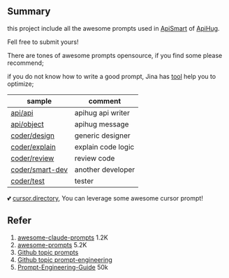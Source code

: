 ## Summary

this project include all the awesome prompts used in [ApiSmart](https://apihug.com/docs/copilot)
of [ApiHug](https://apihug.com/).

Fell free to submit yours!

There are tones of awesome prompts opensource, if you find some please recommend;

if you do not know how to write a good prompt, Jina has [tool](https://promptperfect.jina.ai/) help you to optimize;

| sample                                      | comment            | 
|---------------------------------------------|--------------------|
| [api/api](./src/api/api.md)                 | apihug api writer  | 
| [api/object](./src/api/object.md)           | apihug  message    | 
| [coder/design](./src/coder/design.md)       | generic designer   | 
| [coder/explain](./src/coder/explain.md)     | explain code logic | 
| [coder/review](./src/coder/review.md)       | review code        | 
| [coder/smart-dev](./src/coder/smart-dev.md) | another developer  | 
| [coder/test](./src/coder/test.md)           | tester             | 

💕 [cursor.directory](https://cursor.directory/), You can leverage some awesome cursor prompt!

## Refer

1. [awesome-claude-prompts](https://github.com/langgptai/awesome-claude-prompts)  1.2K
2. [awesome-prompts](https://github.com/ai-boost/awesome-prompts) 5.2K
3. [Github topic prompts](https://github.com/topics/prompts)
4. [Github topic prompt-engineering](https://github.com/topics/prompt-engineering)
5. [Prompt-Engineering-Guide](https://github.com/dair-ai/Prompt-Engineering-Guide)  50k
